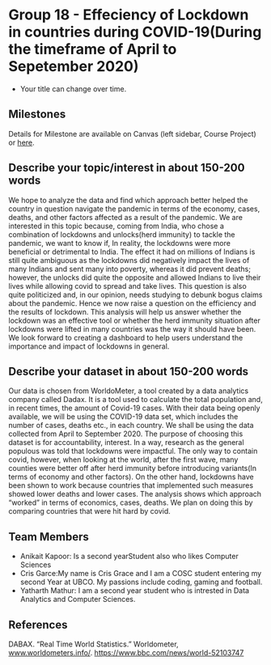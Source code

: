 # Group 18  - Effeciency of Lockdown in countries during COVID-19(During the timeframe of April to Sepetember 2020)

- Your title can change over time.

## Milestones

Details for Milestone are available on Canvas (left sidebar, Course Project) or [here](https://firas.moosvi.com/courses/data301/project/milestone01.html).

## Describe your topic/interest in about 150-200 words

We hope to analyze the data and find which approach better helped the country in question navigate the pandemic in terms of the economy, cases, deaths, and other factors affected as a result of the pandemic. We are interested in this topic because, coming from India, who chose a combination of lockdowns and unlocks(herd immunity) to tackle the pandemic, we want to know if, In reality, the lockdowns were more beneficial or detrimental to India. The effect it had on millions of Indians is still quite ambiguous as the lockdowns did negatively impact the lives of many Indians and sent many into poverty, whereas it did prevent deaths; however, the unlocks did quite the opposite and allowed Indians to live their lives while allowing covid to spread and take lives. This question is also quite politicized and, in our opinion, needs studying to debunk bogus claims about the pandemic. Hence we now raise a question on the efficiency and the results of lockdown. This analysis will help us answer whether the lockdown was an effective tool or whether the herd immunity situation after lockdowns were lifted in many countries was the way it should have been. We look forward to creating a dashboard to help users understand the importance and impact of lockdowns in general.

## Describe your dataset in about 150-200 words
Our data is chosen from WorldoMeter, a tool created by a data analytics company called Dadax. It is a tool used to calculate the total population and, in recent times, the amount of Covid-19 cases. With their data being openly available, we will be using the COVID-19 data set, which includes the number of cases, deaths etc., in each country. We shall be using the data collected from April to September 2020. The purpose of choosing this dataset is for accountability, interest. In a way, research as the general populous was told that lockdowns were impactful. The only way to contain covid, however, when looking at the world, after the first wave, many counties were better off after herd immunity before introducing variants(In terms of economy and other factors). On the other hand, lockdowns have been shown to work because countries that implemented such measures showed lower deaths and lower cases. The analysis shows which approach “worked” in terms of economics, cases, deaths. We plan on doing this by comparing countries that were hit hard by covid.

## Team Members

- Anikait Kapoor: Is a second yearStudent also who likes Computer Sciences
- Cris Garce:My name is Cris Grace and I am a COSC student entering my second Year at UBCO. My passions include coding, gaming and football.
- Yatharth Mathur: I am a second year student who is intrested in Data Analytics and Computer Sciences. 

## References

DABAX. “Real Time World Statistics.” Worldometer, www.worldometers.info/. 
https://www.bbc.com/news/world-52103747
